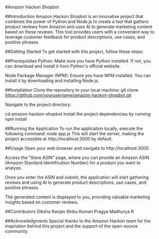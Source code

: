 #Amazon Hackon Shopbot

##Introduction
Amazon Hackon Shopbot is an innovative project that combines the power of Python and Node.js to create a tool that gathers product reviews from Amazon and uses AI to generate marketing content based on these reviews. This tool provides users with a convenient way to leverage customer feedback for product descriptions, use cases, and positive phrases.

##Getting Started
To get started with this project, follow these steps:

##Prerequisites
Python: Make sure you have Python installed. If not, you can download and install it from Python's official website.

Node Package Manager (NPM): Ensure you have NPM installed. You can install it by downloading and installing Node.js.

##Installation
Clone the repository to your local machine:
git clone https://github.com/yourusername/amazon-hackon-shopbot.git

Navigate to the project directory:

cd amazon-hackon-shopbot
Install the project dependencies by running:
npm install

##Running the Application
To run the application locally, execute the following command:
node app.js
This will start the server, making the project accessible at http://localhost:3000 by default.

##Usage
Open your web browser and navigate to http://localhost:3000.

Access the "Store ASIN" page, where you can provide an Amazon ASIN (Amazon Standard Identification Number) for a product you want to analyze.

Once you enter the ASIN and submit, the application will start gathering reviews and using AI to generate product descriptions, use cases, and positive phrases.

The generated content is displayed to you, providing valuable marketing insights based on customer reviews.

##Contributors
Diksha Ranjan
Shibu Kumari
Pragya
Madhurya R

##Acknowledgments
Special thanks to the Amazon Hackon team for the inspiration behind this project and the support of the open-source community.
